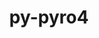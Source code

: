 ---
title: "py-pyro4"
layout: cache
categories: [package, develop]
meta: {"versions": ["4.81"], "compilers": ["gcc@=11.4.0", "gcc@=9.4.0", "oneapi@=2024.2.1"], "oss": ["ubuntu20.04", "ubuntu22.04"], "platforms": ["linux"], "targets": ["neoverse_v1", "ppc64le", "x86_64_v3"], "stacks": ["e4s", "e4s-neoverse_v1", "e4s-oneapi", "e4s-power", "root"], "num_specs": 11, "num_specs_by_stack": {"root": 11, "e4s-power": 3, "e4s-neoverse_v1": 2, "e4s": 3, "e4s-oneapi": 3}}
spec_details: [{"hash": "qn47z4yrpkskvpz5oyouth5onzjxla47", "compiler": "gcc@=9.4.0", "versions": ["4.81"], "os": "ubuntu20.04", "platform": "linux", "target": "ppc64le", "variants": ["build_system=python_pip"], "stacks": ["root", "e4s-power"], "size": "-", "tarball": "https://binaries.spack.io/develop/build_cache/linux-ubuntu20.04-ppc64le/gcc-9.4.0/py-pyro4-4.81/linux-ubuntu20.04-ppc64le-gcc-9.4.0-py-pyro4-4.81-qn47z4yrpkskvpz5oyouth5onzjxla47.spack"}, {"hash": "aqirygc3d22zskpchzh2sitkcgs7lh2u", "compiler": "gcc@=9.4.0", "versions": ["4.81"], "os": "ubuntu20.04", "platform": "linux", "target": "ppc64le", "variants": ["build_system=python_pip"], "stacks": ["root", "e4s-power"], "size": "-", "tarball": "https://binaries.spack.io/develop/build_cache/linux-ubuntu20.04-ppc64le/gcc-9.4.0/py-pyro4-4.81/linux-ubuntu20.04-ppc64le-gcc-9.4.0-py-pyro4-4.81-aqirygc3d22zskpchzh2sitkcgs7lh2u.spack"}, {"hash": "5qzx5cqg42kbzhohgfukn4v3hqbh7j2n", "compiler": "gcc@=9.4.0", "versions": ["4.81"], "os": "ubuntu20.04", "platform": "linux", "target": "ppc64le", "variants": ["build_system=python_pip"], "stacks": ["root", "e4s-power"], "size": "-", "tarball": "https://binaries.spack.io/develop/build_cache/linux-ubuntu20.04-ppc64le/gcc-9.4.0/py-pyro4-4.81/linux-ubuntu20.04-ppc64le-gcc-9.4.0-py-pyro4-4.81-5qzx5cqg42kbzhohgfukn4v3hqbh7j2n.spack"}, {"hash": "nns2mw7gyb2ueb3duyt3ck2vvxy6w3k6", "compiler": "gcc@=11.4.0", "versions": ["4.81"], "os": "ubuntu22.04", "platform": "linux", "target": "neoverse_v1", "variants": ["build_system=python_pip"], "stacks": ["root", "e4s-neoverse_v1"], "size": "-", "tarball": "https://binaries.spack.io/develop/build_cache/linux-ubuntu22.04-neoverse_v1/gcc-11.4.0/py-pyro4-4.81/linux-ubuntu22.04-neoverse_v1-gcc-11.4.0-py-pyro4-4.81-nns2mw7gyb2ueb3duyt3ck2vvxy6w3k6.spack"}, {"hash": "2axhxb6kupaog5gv7zqedb7rutkshz3i", "compiler": "gcc@=11.4.0", "versions": ["4.81"], "os": "ubuntu22.04", "platform": "linux", "target": "neoverse_v1", "variants": ["build_system=python_pip"], "stacks": ["root", "e4s-neoverse_v1"], "size": "-", "tarball": "https://binaries.spack.io/develop/build_cache/linux-ubuntu22.04-neoverse_v1/gcc-11.4.0/py-pyro4-4.81/linux-ubuntu22.04-neoverse_v1-gcc-11.4.0-py-pyro4-4.81-2axhxb6kupaog5gv7zqedb7rutkshz3i.spack"}, {"hash": "hpv65anz6p3a7fv6nafil2wuapuka76o", "compiler": "gcc@=11.4.0", "versions": ["4.81"], "os": "ubuntu22.04", "platform": "linux", "target": "x86_64_v3", "variants": ["build_system=python_pip"], "stacks": ["root", "e4s"], "size": "-", "tarball": "https://binaries.spack.io/develop/build_cache/linux-ubuntu22.04-x86_64_v3/gcc-11.4.0/py-pyro4-4.81/linux-ubuntu22.04-x86_64_v3-gcc-11.4.0-py-pyro4-4.81-hpv65anz6p3a7fv6nafil2wuapuka76o.spack"}, {"hash": "zpahooxics4pq6qtlvotzmdiaex777s6", "compiler": "gcc@=11.4.0", "versions": ["4.81"], "os": "ubuntu22.04", "platform": "linux", "target": "x86_64_v3", "variants": ["build_system=python_pip"], "stacks": ["root", "e4s"], "size": "-", "tarball": "https://binaries.spack.io/develop/build_cache/linux-ubuntu22.04-x86_64_v3/gcc-11.4.0/py-pyro4-4.81/linux-ubuntu22.04-x86_64_v3-gcc-11.4.0-py-pyro4-4.81-zpahooxics4pq6qtlvotzmdiaex777s6.spack"}, {"hash": "elkuhqdsrj6fmy7uttu3voylociyhfh6", "compiler": "gcc@=11.4.0", "versions": ["4.81"], "os": "ubuntu22.04", "platform": "linux", "target": "x86_64_v3", "variants": ["build_system=python_pip"], "stacks": ["root", "e4s"], "size": "-", "tarball": "https://binaries.spack.io/develop/build_cache/linux-ubuntu22.04-x86_64_v3/gcc-11.4.0/py-pyro4-4.81/linux-ubuntu22.04-x86_64_v3-gcc-11.4.0-py-pyro4-4.81-elkuhqdsrj6fmy7uttu3voylociyhfh6.spack"}, {"hash": "qtssoivh7lk2iem5vu4gqvelthj5umx5", "compiler": "oneapi@=2024.2.1", "versions": ["4.81"], "os": "ubuntu22.04", "platform": "linux", "target": "x86_64_v3", "variants": ["build_system=python_pip"], "stacks": ["root", "e4s-oneapi"], "size": "-", "tarball": "https://binaries.spack.io/develop/build_cache/linux-ubuntu22.04-x86_64_v3/oneapi-2024.2.1/py-pyro4-4.81/linux-ubuntu22.04-x86_64_v3-oneapi-2024.2.1-py-pyro4-4.81-qtssoivh7lk2iem5vu4gqvelthj5umx5.spack"}, {"hash": "geogmxt5xqsiip3i7hz4mgjem4o7gjh5", "compiler": "oneapi@=2024.2.1", "versions": ["4.81"], "os": "ubuntu22.04", "platform": "linux", "target": "x86_64_v3", "variants": ["build_system=python_pip"], "stacks": ["root", "e4s-oneapi"], "size": "-", "tarball": "https://binaries.spack.io/develop/build_cache/linux-ubuntu22.04-x86_64_v3/oneapi-2024.2.1/py-pyro4-4.81/linux-ubuntu22.04-x86_64_v3-oneapi-2024.2.1-py-pyro4-4.81-geogmxt5xqsiip3i7hz4mgjem4o7gjh5.spack"}, {"hash": "u27hgr37oic2uihk6bwvos47m62egnwp", "compiler": "oneapi@=2024.2.1", "versions": ["4.81"], "os": "ubuntu22.04", "platform": "linux", "target": "x86_64_v3", "variants": ["build_system=python_pip"], "stacks": ["root", "e4s-oneapi"], "size": "-", "tarball": "https://binaries.spack.io/develop/build_cache/linux-ubuntu22.04-x86_64_v3/oneapi-2024.2.1/py-pyro4-4.81/linux-ubuntu22.04-x86_64_v3-oneapi-2024.2.1-py-pyro4-4.81-u27hgr37oic2uihk6bwvos47m62egnwp.spack"}]
---